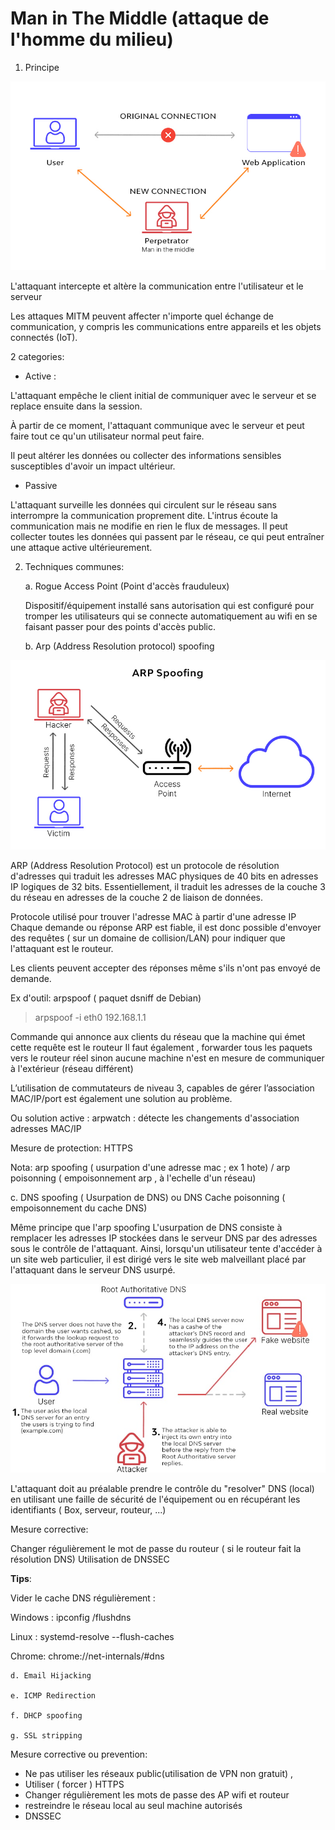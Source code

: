 # Man in The Middle (attaque de l'homme du milieu) 

1. Principe

![Principe_de_base](images/Man-in-the-Middle.jpg)

L'attaquant intercepte et altère la communication entre l'utilisateur et le serveur

Les attaques MITM peuvent affecter n'importe quel échange de communication, y compris les communications entre appareils et les objets connectés (IoT).

2 categories:
 - Active :

 L'attaquant empêche le client initial de communiquer avec le serveur et se replace ensuite dans la session.

 À partir de ce moment, l'attaquant communique avec le serveur et peut faire tout ce qu'un utilisateur normal peut faire.

 Il peut altérer les données ou collecter des informations sensibles susceptibles d'avoir un impact ultérieur.

 - Passive 

 L'attaquant surveille les données qui circulent sur le réseau sans interrompre la communication proprement dite. 
 L'intrus écoute la communication mais ne modifie en rien le flux de messages. Il peut collecter toutes les données qui passent par le réseau, ce qui peut entraîner une attaque active ultérieurement.

2. Techniques communes:

    a. Rogue Access Point (Point d'accès frauduleux)

    Dispositif/équipement installé sans autorisation qui est configuré pour tromper les utilisateurs qui se connecte automatiquement au wifi en se faisant passer pour des points d'accès public.

    b. Arp (Address Resolution protocol) spoofing

![Arp_spoofing](images/ARP_Spoofing.jpg)


   ARP (Address Resolution Protocol) est un protocole de résolution d'adresses qui traduit les adresses MAC physiques de 40 bits en adresses IP logiques de 32 bits.
   Essentiellement, il traduit les adresses de la couche 3 du réseau en adresses de la couche 2 de  liaison de données.

   Protocole utilisé pour trouver l'adresse MAC à partir d'une adresse IP
   Chaque demande ou réponse ARP est fiable, il est donc possible d'envoyer des requêtes ( sur un domaine de collision/LAN) pour indiquer que l'attaquant est le routeur.

   Les clients peuvent accepter des réponses même s'ils n'ont pas envoyé de demande. 

Ex d'outil: arpspoof ( paquet dsniff de Debian) 


> arpspoof -i eth0 192.168.1.1 

Commande qui annonce aux clients du réseau que la machine qui émet cette requête est le routeur
Il faut également , forwarder tous les paquets vers le routeur réel sinon aucune machine n'est en mesure de communiquer à l'extérieur (réseau différent)  

L’utilisation de commutateurs de niveau 3, capables de gérer l’association MAC/IP/port est également une solution au problème.

Ou solution active : arpwatch : détecte les changements d'association adresses MAC/IP

Mesure de protection: HTTPS

Nota: arp spoofing ( usurpation d'une adresse mac ; ex 1 hote) / arp poisonning ( empoisonnement arp , à l'echelle d'un réseau) 

   c. DNS spoofing ( Usurpation de DNS) ou DNS Cache poisonning ( empoisonnement du cache DNS)
    
   Même principe que l'arp spoofing 
   L'usurpation de DNS consiste à remplacer les adresses IP stockées dans le serveur DNS par des adresses sous le contrôle de l'attaquant. 
   Ainsi, lorsqu'un utilisateur tente d'accéder à un site web particulier, il est dirigé vers le site web malveillant placé par l'attaquant dans le serveur DNS usurpé.


![DNS_spoofing](images/DNS_Cache_Poisoning.jpg)

L'attaquant doit au préalable prendre le contrôle du "resolver" DNS (local)  en utilisant une faille de sécurité de l'équipement ou en récupérant les identifiants ( Box, serveur, routeur, ...) 


Mesure corrective:

Changer régulièrement le mot de passe du routeur ( si le routeur fait la résolution DNS) 
Utilisation de DNSSEC

__Tips__: 

Vider le cache DNS régulièrement :

Windows : ipconfig /flushdns

Linux : systemd-resolve --flush-caches

Chrome: chrome://net-internals/#dns


    d. Email Hijacking 

    e. ICMP Redirection

    f. DHCP spoofing

    g. SSL stripping



Mesure corrective ou prevention:

- Ne pas utiliser les réseaux public(utilisation de VPN non gratuit) , 
- Utiliser ( forcer )  HTTPS
- Changer régulièrement les mots de passe  des AP wifi et routeur
- restreindre le réseau local au seul machine autorisés
- DNSSEC


